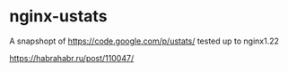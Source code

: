 nginx-ustats
============

A snapshopt of https://code.google.com/p/ustats/ tested up to nginx1.22

https://habrahabr.ru/post/110047/
